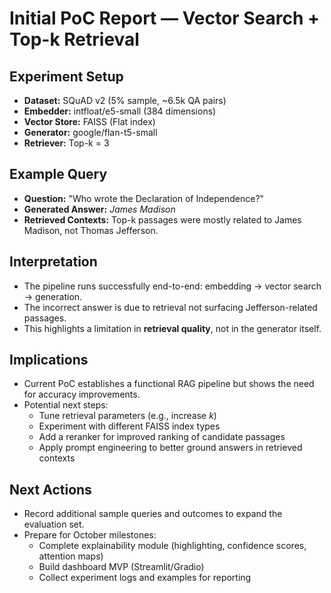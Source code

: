 # Initial PoC Report — Vector Search + Top-k Retrieval

## Experiment Setup

- **Dataset:** SQuAD v2 (5% sample, ~6.5k QA pairs)
- **Embedder:** intfloat/e5-small (384 dimensions)
- **Vector Store:** FAISS (Flat index)
- **Generator:** google/flan-t5-small
- **Retriever:** Top-k = 3

## Example Query

- **Question:** "Who wrote the Declaration of Independence?"
- **Generated Answer:** _James Madison_
- **Retrieved Contexts:** Top-k passages were mostly related to James Madison, not Thomas Jefferson.

## Interpretation

- The pipeline runs successfully end-to-end: embedding → vector search → generation.
- The incorrect answer is due to retrieval not surfacing Jefferson-related passages.
- This highlights a limitation in **retrieval quality**, not in the generator itself.

## Implications

- Current PoC establishes a functional RAG pipeline but shows the need for accuracy improvements.
- Potential next steps:
  - Tune retrieval parameters (e.g., increase _k_)
  - Experiment with different FAISS index types
  - Add a reranker for improved ranking of candidate passages
  - Apply prompt engineering to better ground answers in retrieved contexts

## Next Actions

- Record additional sample queries and outcomes to expand the evaluation set.
- Prepare for October milestones:
  - Complete explainability module (highlighting, confidence scores, attention maps)
  - Build dashboard MVP (Streamlit/Gradio)
  - Collect experiment logs and examples for reporting
